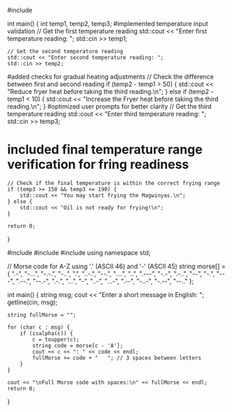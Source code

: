#include <iostream>

int main() {
    int temp1, temp2, temp3;
#implemented temperature input validation
    // Get the first temperature reading
    std::cout << "Enter first temperature reading: ";
    std::cin >> temp1;

    // Get the second temperature reading
    std::cout << "Enter second temperature reading: ";
    std::cin >> temp2;
#added checks for gradual heating adjustments
    // Check the difference between first and second reading
    if (temp2 - temp1 > 50) {
        std::cout << "Reduce fryer heat before taking the third reading.\n";
    } else if (temp2 - temp1 < 10) {
        std::cout << "Increase the Fryer heat before taking the third reading.\n";
    }
#optimized user prompts for better clarity
    // Get the third temperature reading
    std::cout << "Enter third temperature reading: ";
    std::cin >> temp3;
# included final temperature range verification for fring readiness
    // Check if the final temperature is within the correct frying range
    if (temp3 >= 150 && temp3 <= 190) {
        std::cout << "You may start frying the Magwinyas.\n";
    } else {
        std::cout << "Oil is not ready for frying!\n";
    }

    return 0;
}

#include <iostream>
#include <string>
#include <cctype>
using namespace std;

// Morse code for A-Z using '.' (ASCII 46) and '-' (ASCII 45)
string morse[] = {
    ".-", "-...", "-.-.", "-..", ".", "..-.", "--.", "....", "..", ".---",
    "-.-", ".-..", "--", "-.", "---", ".--.", "--.-", ".-.", "...", "-",
    "..-", "...-", ".--", "-..-", "-.--", "--.."
};

int main() {
    string msg;
    cout << "Enter a short message in English: ";
    getline(cin, msg);

    string fullMorse = "";

    for (char c : msg) {
        if (isalpha(c)) {
            c = toupper(c);
            string code = morse[c - 'A'];
            cout << c << ": " << code << endl;
            fullMorse += code + "   "; // 3 spaces between letters
        }
    }

    cout << "\nFull Morse code with spaces:\n" << fullMorse << endl;
    return 0;
}
